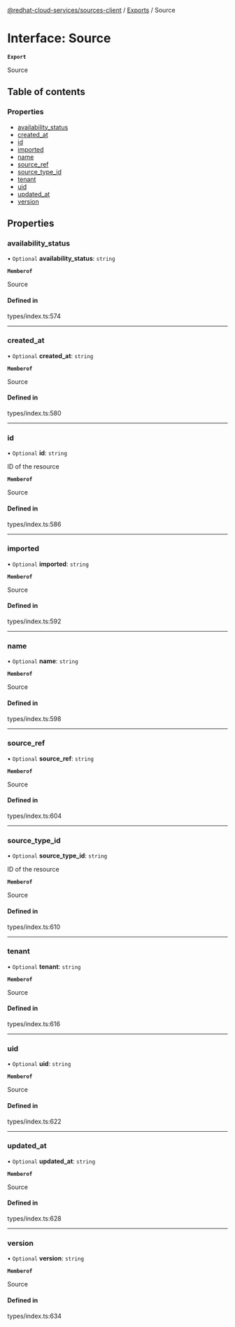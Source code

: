 [@redhat-cloud-services/sources-client](../README.md) / [Exports](../modules.md) / Source

# Interface: Source

**`Export`**

Source

## Table of contents

### Properties

- [availability\_status](Source.md#availability_status)
- [created\_at](Source.md#created_at)
- [id](Source.md#id)
- [imported](Source.md#imported)
- [name](Source.md#name)
- [source\_ref](Source.md#source_ref)
- [source\_type\_id](Source.md#source_type_id)
- [tenant](Source.md#tenant)
- [uid](Source.md#uid)
- [updated\_at](Source.md#updated_at)
- [version](Source.md#version)

## Properties

### availability\_status

• `Optional` **availability\_status**: `string`

**`Memberof`**

Source

#### Defined in

types/index.ts:574

___

### created\_at

• `Optional` **created\_at**: `string`

**`Memberof`**

Source

#### Defined in

types/index.ts:580

___

### id

• `Optional` **id**: `string`

ID of the resource

**`Memberof`**

Source

#### Defined in

types/index.ts:586

___

### imported

• `Optional` **imported**: `string`

**`Memberof`**

Source

#### Defined in

types/index.ts:592

___

### name

• `Optional` **name**: `string`

**`Memberof`**

Source

#### Defined in

types/index.ts:598

___

### source\_ref

• `Optional` **source\_ref**: `string`

**`Memberof`**

Source

#### Defined in

types/index.ts:604

___

### source\_type\_id

• `Optional` **source\_type\_id**: `string`

ID of the resource

**`Memberof`**

Source

#### Defined in

types/index.ts:610

___

### tenant

• `Optional` **tenant**: `string`

**`Memberof`**

Source

#### Defined in

types/index.ts:616

___

### uid

• `Optional` **uid**: `string`

**`Memberof`**

Source

#### Defined in

types/index.ts:622

___

### updated\_at

• `Optional` **updated\_at**: `string`

**`Memberof`**

Source

#### Defined in

types/index.ts:628

___

### version

• `Optional` **version**: `string`

**`Memberof`**

Source

#### Defined in

types/index.ts:634
